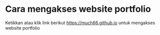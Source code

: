 # Cara mengakses website portfolio

Ketikkan atau klik link berikut https://much66.github.io untuk mengakses website portfolio
